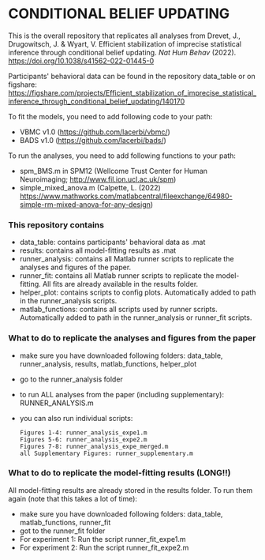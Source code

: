 # CONDITIONAL BELIEF UPDATING

This is the overall repository that replicates all analyses from
Drevet, J., Drugowitsch, J. & Wyart, V. Efficient stabilization of imprecise statistical inference through conditional belief updating. _Nat Hum Behav_ (2022). https://doi.org/10.1038/s41562-022-01445-0

Participants' behavioral data can be found in the repository data_table or on figshare:
https://figshare.com/projects/Efficient_stabilization_of_imprecise_statistical_inference_through_conditional_belief_updating/140170

To fit the models, you need to add following code to your path:
- VBMC v1.0 (https://github.com/lacerbi/vbmc/)
- BADS v1.0 (https://github.com/lacerbi/bads/)
      
To run the analyses, you need to add following functions to your path:
- spm_BMS.m in SPM12 (Wellcome Trust Center for Human Neuroimaging; http://www.fil.ion.ucl.ac.uk/spm)
- simple_mixed_anova.m (Calpette, L. (2022) https://www.mathworks.com/matlabcentral/fileexchange/64980-simple-rm-mixed-anova-for-any-design)
    
### This repository contains ###
- data_table: contains participants' behavioral data as .mat
- results: contains all model-fitting results as .mat
- runner_analysis: contains all Matlab runner scripts to replicate the analyses and figures of the paper.
- runner_fit: contains all Matlab runner scripts to replicate the model-fitting. All fits are already available in the results folder.
- helper_plot: contains scripts to config plots. Automatically added to path in the runner_analysis scripts.
- matlab_functions: contains all scripts used by runner scripts. Automatically added to path in the runner_analysis or runner_fit scripts.

### What to do to replicate the analyses and figures from the paper ###
- make sure you have downloaded following folders: data_table, runner_analysis, results, matlab_functions, helper_plot
- go to the runner_analysis folder
- to run ALL analyses from the paper (including supplementary): RUNNER_ANALYSIS.m
- you can also run individual scripts:

      Figures 1-4: runner_analysis_expe1.m
      Figures 5-6: runner_analysis_expe2.m 
      Figures 7-8: runner_analysis_expe_merged.m
      all Supplementary Figures: runner_supplementary.m

     
### What to do to replicate the model-fitting results (LONG!!) ###
All model-fitting results are already stored in the results folder. To run them again (note that this takes a lot of time):
- make sure you have downloaded following folders: data_table, matlab_functions, runner_fit
- got to the runner_fit folder
- For experiment 1: Run the script runner_fit_expe1.m 
- For experiment 2: Run the script runner_fit_expe2.m 
